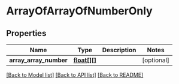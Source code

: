 # ArrayOfArrayOfNumberOnly

## Properties
Name | Type | Description | Notes
------------ | ------------- | ------------- | -------------
**array_array_number** | [**float[][]**](array.md) |  | [optional] 

[[Back to Model list]](../README.md#documentation-for-models) [[Back to API list]](../README.md#documentation-for-api-endpoints) [[Back to README]](../README.md)



